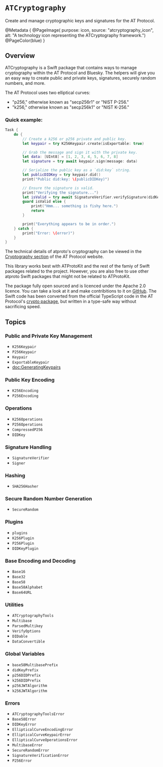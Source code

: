 # ``ATCryptography``

Create and manage cryptographic keys and signatures for the AT Protocol.

@Metadata {
    @PageImage(
        purpose: icon, 
        source: "atcryptography_icon", 
        alt: "A technology icon representing the ATCryptography framework.")
    @PageColor(blue)
}

## Overview

ATCryptography is a Swift package that contains ways to manage cryptography within the AT Protocol and Bluesky. The helpers will give you an easy way to create public and private keys, signatures, securely random numbers, and more.

The AT Protocol uses two elliptical curves:
- "p256," otherwise known as "secp256r1" or "NIST P-256."
- "k256," otherwise known as "secp256k1" or "NIST K-256."

### Quick example:

```swift
Task {
    do {
        // Create a k256 or p256 private and public key.
        let keypair = try K256Keypair.create(isExportable: true)

        // Grab the message and sign it with the private key.
        let data: [UInt8] = [1, 2, 3, 4, 5, 6, 7, 8]
        let signature = try await keypair.sign(message: data)

        // Serialize the public key as a `did:key` string.
        let publicDIDKey = try keypair.did()
        print("Public did:key: \(publicDIDKey)")

        // Ensure the signature is valid.
        print("Verifying the signature...")
        let isValid = try await SignatureVerifier.verifySignature(didKey: publicDIDKey, data: data, signature: signature)
        guard isValid else {
            print("Hmm... something is fishy here.")
            return
        }

        print("Everything appears to be in order.")
    } catch {
        print("Error: \(error)")
    }
}
```

The technical details of atproto's cryptography can be viewed in the [Cryptography section](https://atproto.com/specs/cryptography) of the AT Protocol website.

This library works best with ATProtoKit and the rest of the famiy of Swift packages related to the project. However, you are also free to use other atproto Swift packages that might not be related to ATProtoKit.

The package fully open sourced and is licenced under the Apache 2.0 licence. You can take a look at it and make contribitions to it on [GitHub](https://github.com/ATProtoKit/ATCryptography). The Swift code has been converted from the official TypeScript code in the AT Protocol's [crypto package](https://github.com/bluesky-social/atproto/tree/main/packages/crypto), but written in a type-safe way without sacrificing speed.

## Topics

### Public and Private Key Management

- ``K256Keypair``
- ``P256Keypair``
- ``Keypair``
- ``ExportableKeypair``
- <doc:GeneratingKeypairs>

### Public Key Encoding

- ``K256Encoding``
- ``P256Encoding``

### Operations

- ``K256Operations``
- ``P256Operations``
- ``CompressedP256``
- ``DIDKey``

### Signature Handling

- ``SignatureVerifier``
- ``Signer``

### Hashing

- ``SHA256Hasher``

### Secure Random Number Generation

- ``SecureRandom``

### Plugins

- ``plugins``
- ``K256Plugin``
- ``P256Plugin``
- ``DIDKeyPlugin``

### Base Encoding and Decoding

- ``Base16``
- ``Base32``
- ``Base58``
- ``Base58Alphabet``
- ``Base64URL``

### Utilities

- ``ATCryptographyTools``
- ``Multibase``
- ``ParsedMultikey``
- ``VerifyOptions``
- ``DIDable``
- ``DataConvertible``

### Global Variables

- ``base58MultibasePrefix``
- ``didKeyPrefix``
- ``p256DIDPrefix``
- ``k256DIDPrefix``
- ``p256JWTAlgorithm``
- ``k256JWTAlgorithm``

### Errors

- ``ATCryptographyToolsError``
- ``Base58Error``
- ``DIDKeyError``
- ``EllipticalCurveEncodingError``
- ``EllipticalCurveKeypairError``
- ``EllipticalCurveOperationsError``
- ``MultibaseError``
- ``SecureRandomError``
- ``SignatureVerificationError``
- ``P256Error``
